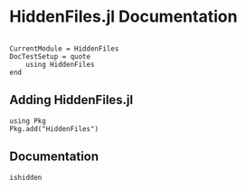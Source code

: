 # HiddenFiles.jl Documentation

```@contents
```

```@meta
CurrentModule = HiddenFiles
DocTestSetup = quote
    using HiddenFiles
end
```

## Adding HiddenFiles.jl
```@repl
using Pkg
Pkg.add("HiddenFiles")
```

## Documentation
```@docs
ishidden
```

